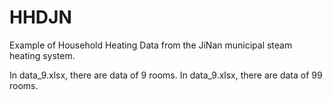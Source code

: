 # HHDJN
Example of Household Heating Data from the JiNan municipal steam heating system.


In data_9.xlsx, there are data of 9 rooms.
In data_9.xlsx, there are data of 99 rooms.
